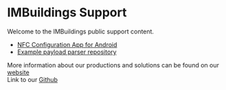 # IMBuildings Support

Welcome to the IMBuildings public support content.

- [NFC Configuration App for Android](https://imbuildings.github.io/Config-App)
- [Example payload parser repository](https://github.com/IMBUILDINGS/PayloadParser)

More information about our productions and solutions can be found on our [website](https://www.imbuildings.com)\
Link to our [Github](https://github.com/IMBUILDINGS)
